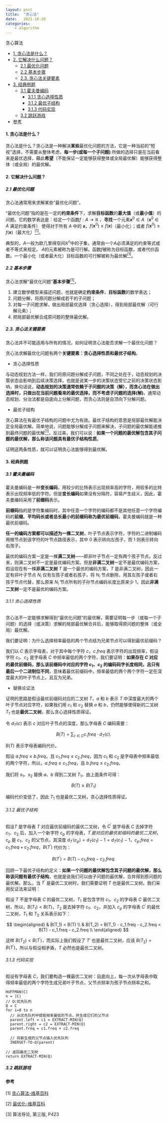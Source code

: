 ```yaml
---
layout: post
title:  "贪心法"
date:   2021-10-20
categories: 
    - algorithm
---
```


<head>
    <script src="https://cdn.mathjax.org/mathjax/latest/MathJax.js?config=TeX-AMS-MML_HTMLorMML" type="text/javascript"></script>
    <script type="text/x-mathjax-config">
        MathJax.Hub.Config({
            tex2jax: {
            skipTags: ['script', 'noscript', 'style', 'textarea', 'pre'],
            inlineMath: [['$','$']]
            }
        });
    </script>
</head>

贪心算法

- [1. 贪心法是什么？](#1-贪心法是什么)
- [2. 它解决什么问题？](#2-它解决什么问题)
  - [2.1 最优化问题](#21-最优化问题)
  - [2.2 基本步骤](#22-基本步骤)
  - [2.3. 贪心法关键要素](#23-贪心法关键要素)
- [3. 经典例题](#3-经典例题)
  - [3.1 霍夫曼编码](#31-霍夫曼编码)
    - [3.1.1 贪心选择性质](#311-贪心选择性质)
    - [3.1.2 最优子结构](#312-最优子结构)
    - [3.1.3 代码实现](#313-代码实现)
  - [3.2 跳跃游戏](#32-跳跃游戏)
- [参考](#参考)

#### 1. 贪心法是什么？

贪心法是什么？贪心法是一种解决**某些**最优化问题的方法，它是一种当前的“短视”选择，不需要从整体考虑，**每一步(或每一个子问题)** 所做的选择只是在当前看来是最优选择，藉此**希望**（不能保证一定能够获得整体或全局最优解）能够获得整体（或全局）的最优解。

#### 2. 它解决什么问题？

##### 2.1 最优化问题

贪心法通常用来求解某些“最优化问题”。

“最优化问题”指的是在一定的**约束条件**下，求解**目标函数**的**最大值**（或**最小值**）的问题。它的数学表达是：给定一个函数${\displaystyle f:A\to \mathbb {R}}$ ，**寻找**一个元素${\displaystyle \mathbf {x} ^{0}\in A}$（$\mathbf {x} ^{0}\in A$ 满足约束条件） 使得对于所有 ${\displaystyle A}$ 中的 ${\displaystyle \mathbf {x}}$，${\displaystyle f(\mathbf {x} ^{0})\leq f(\mathbf {x} )}$（最小化）；或者 ${\displaystyle f(\mathbf {x} ^{0})\geq f(\mathbf {x} )}$（最大化）[<sup>[1]</sup>](#refer-anchor-1)。

典型的，${\displaystyle A}$一般为欧几里得空间${\displaystyle \mathbb {R} ^{n}}$中的子集，通常由一个${\displaystyle A}$必须满足的约束等式或者不等式来规定。 ${\displaystyle A}$的元素被称为是可行解。函数${\displaystyle f}$被称为目标函数，或者代价函数。一个最小化（或者最大化）目标函数的可行解被称为最优解[<sup>[1]</sup>](#refer-anchor-1)。

##### 2.2 基本步骤

贪心法求解“最优化问题”**基本步骤**[<sup>[1]</sup>](#refer-anchor-1)，

1. 建立数学模型来描述问题，也就是确定**约束条件**，**目标函数**的数学表达；
2. 问题分解，将原问题分解成若干的子问题；
3. 对每一子问题求解，做出局部最优选择（贪心选择），得到局部最优解（可行解元素）；
4. 把局部最优解合成原问题的整体最优解。

##### 2.3. 贪心法关键要素

贪心法并不可能适用与所有的情况，如何证明贪心法能否求解一个最优化问题？

贪心法求解最优化问题有两个**关键要素：贪心选择性质和最优子结构**。

- 贪心选择性质

与动态规划方法一样，我们将原问题分解成子问题，不同之处在于，动态规划的决策状态会影响到后续决策选择，也就是说某一步的决策状态受它之前的决策状态影响，换句话说，**动态规划的决策通常依赖于子问题的决策（解），而贪心法在做出选择时，只做出在当前问题看来的最优选择，而不考虑子问题的选择(解)**。通常动态规划、分治法都是自底向上分解问题，而贪心法则是自顶向下分解问题。

- 最优子结构

贪心算法在有最优子结构的问题中尤为有效。最优子结构的意思是局部最优解能决定全局最优解。简单地说，问题能够分解成子问题来解决，子问题的最优解能递推到最终问题的最优解[<sup>[1]</sup>](#refer-anchor-1)，反过来，我们可以说：**如果一个问题的最优解包含其子问题的最优解，那么称该问题具有最优子结构性质**。

证明这两条性质，就可以证明贪心法能够得到最优解。

#### 3. 经典例题

##### 3.1 霍夫曼编码

霍夫曼编码是一种**变长编码**，用较少的比特表示出现频率高的字符，用较多的比特表示出现频率低的字符。但是**变长编码**如果没有分隔符，容易产生歧义，因此，霍夫曼编码采用了**前缀码**表示。

**前缀码**指的是字符集编码时，其中任意一个字符的编码都不是其他任意一个字符编码的**前缀**。**平均码长或者总长最小的前缀码称为最优前缀码**，霍夫曼编码就是一种最优前缀码。

**任一的编码方案都可以描述为一棵二叉树**，叶子节点表示字符，字符的二进制编码用根节点到该字符的叶节点路径表示，其中 $0$ 表示转向左孩子，而 $1$ 则表示转向右孩子。

最优的编码方案一定是一棵**满二叉树**——即非叶子节点一定有两个孩子节点，反过来，则满二叉树不一定是最优编码方案。但是**非满二叉树**一定不是最优编码方案，假设现在有一棵**非满二叉树** $T$ 是一个最优的编码方案，$T$ 是非满二叉树，因此一定有非叶子节点 $N_i$ 仅有左孩子或者右孩子，将 $N_i$ 节点删除，用其左孩子或者右孩子节点代替，那么原来 $N_i$ 节点所有的子孙节点编码长度比原来少 $1$，因此**非满二叉树**一定不是最优的编码方案。

###### 3.1.1 贪心选择性质

贪心法不一定能够求解得到“最优化问题”的最优解，需要证明每一步（或每一个子问题）的选择（或决策）求解的局部最优解合并后，能够取得原问题的整体（或全局）最优解。

我们要证明：为什么选择频率最低的两个节点结为兄弟节点可以得到最优前缀码？

我们以 $C$ 表示字母表，对于其中每个字符 $c$，$c.freq$ 表示字符的出现频率，假设字符 $c_1、c_2$ 是字母表 $C$ 中频率最低的两个字符，我们要证明：**如果存在 $C$ 对应的最优前缀码，那么该前缀码中对应的字符 $c_1、c_2$ 的编码码字长度相同，且只有最后一个二进制位不同**，意味着最优前缀码中，频率最低的两个两个字符一定在深度最大的叶子节点上，且互为兄弟。

- 替换论证法

证明的思路是假设最优前缀码对应的二叉树 $T$，$a$ 和 $b$ 表示 $T$ 中深度最大的两个叶子节点对应字符，如果我们用 $c_1$ 和 $c_2$ 替换 $a$ 和 $b$，仍然能够使得新的二叉树 $T_1$ 也是**最优二叉树**，那么贪心选择性质得证。

令 $d_T(c)$ 表示 $c$ 对应叶子节点的深度，那么字母表 $C$ 编码需要：

$$
B(T) = \sum_{c\in{C}} c.freq \cdot {d_T(c)}.
$$

$B(T)$ 表示字母表编码代价。

假设 $a.freq \leq b.freq$，且 $c_1.freq \leq c_2.freq$，因为 $c_1$ 和 $c_2$ 是字母表中频率最低的两个字符，所以，$a.freq \leq c_1.freq$，且 $b.freq \leq c_2.freq$。

我们将 $s_1、s_2$ 替换 $a、b$ 得到二叉树 $T_1$，由上面条件可得：

$$
B(T) \geq B(T_1)
$$

编码代价变低了，因此 $T_1$ 也是最优二叉树，贪心选择性质得证。

###### 3.1.2 最优子结构

假设$T$ 是字母表 $T$ 对应最优前缀码的最优二叉树，令 $C^{'}$ 是字母表 $C$ 去掉字符 $c_1、c_2$ 后，加入一个新字符 $c_p$ 的字母表，$T^{'} 是对应的最优前缀码的最优二叉树，$ $c_{p}$ 是 $c_1、c_2$ 的父节点，其深度 $d_{T^{'}}(c_{p}) = d_T(c_1) - 1 = d_T(c_1) - 1$，$c_p.freq = c_1.freq + c_2.freq$，$B(T^{'})$ 代价为：

$$
B(T^{'}) = B(T) - c_1.freq - c_2.freq.
$$

回顾一下最优子结构的定义：**如果一个问题的最优解包含其子问题的最优解，那么称该问题有最优子结构**，也就是说我们可以由子问题的最优解，合并得到原问题的最优解。那么，当 $T^{'}$ 是最优二叉树时，我们需要证明 $T$ 也是最优二叉树。我们采用反证法来证明：

假设 $T$ 不是字母表 $C$ 的最优二叉树，$T_1$ 是包含字符 $c_1、c_2$ 的字母表 $C$ 最优二叉树，所以，$B(T_1) < B(T)$，$T_2$ 是去掉字符 $c_1、c_2$，并加入 $c_p$ 的字母表 $C^{'}$ 的最优二叉树，$T_1$ 和 $T_2$ 关系表示如下：

$$
\begin{aligned}
& B(T_1) < B(T) \\
& B(T_2) = B(T_1) - c_1.freq - c_2.freq < B(T) - c_1.freq - c_2.freq \\
\end{aligned}
$$

这样 $B(T_2) < B(T^{'})$，而实际上我们假设了 $T{'}$ 也是最优二叉树，应该 $B(T_2) = B(T^{'})$，所以与假设相矛盾，$T$ 必然也是最优二叉树。

###### 3.1.3 代码实现

假设有字母表 $C$，我们要构造一棵最优二叉树：自底向上，每一次从字母表中取得频率最低的两个字符生成兄弟叶子节点，父节点频率为孩子节点频率之和。

```
HUFFMAN(C)
n = |C|
// Q:优先队列
Q = C
for i=0 to n
  // 从优先队列中提取频率最低的节点，并生成它们的父节点
  parent.left = c1 = EXTRACT-MIN(Q)
  parent.right = c2 = EXTRACT-MIN(Q)
  parent.freq = c1.freq + c2.freq

  // 将新生成的父节点插入优先队列
  INERSET-TO-Q(parent)

// 返回最优二叉树
return EXTRACT-MIN(Q)
```

##### 3.2 跳跃游戏

#### 参考

<div id="refer-anchor-1"></div>

[1] [贪心算法-维基百科](https://zh.wikipedia.org/wiki/%E8%B4%AA%E5%BF%83%E7%AE%97%E6%B3%95)

<div id="refer-anchor-2"></div>

[2] [最优化-维基百科](https://zh.wikipedia.org/wiki/%E6%9C%80%E4%BC%98%E5%8C%96)

<div id="refer-anchor-3"></div>

[3] 算法导论, 第三版, P423